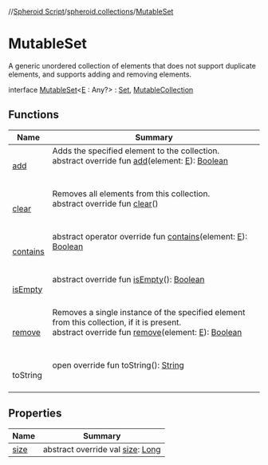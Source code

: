 //[Spheroid Script](../../index.md)/[spheroid.collections](../index.md)/[MutableSet](index.md)



# MutableSet  
 A generic unordered collection of elements that does not support duplicate elements, and supports adding and removing elements.  
  
interface [MutableSet](index.md)<[E](index.md) : Any?>  : [Set](../-set/index.md), [MutableCollection](../-mutable-collection/index.md)   


## Functions  
  
|  Name|  Summary| 
|---|---|
| [add](../-mutable-collection/add.md)| Adds the specified element to the collection.  <br>abstract override fun [add](../-mutable-collection/add.md)(element: [E](index.md)): [Boolean](../../spheroid/-boolean/index.md)  <br><br><br>
| [clear](../-mutable-collection/clear.md)| Removes all elements from this collection.  <br>abstract override fun [clear](../-mutable-collection/clear.md)()  <br><br><br>
| [contains](../-collection/contains.md)| abstract operator override fun [contains](../-collection/contains.md)(element: [E](index.md)): [Boolean](../../spheroid/-boolean/index.md)  <br><br><br>
| [isEmpty](../-collection/is-empty.md)| abstract override fun [isEmpty](../-collection/is-empty.md)(): [Boolean](../../spheroid/-boolean/index.md)  <br><br><br>
| [remove](../-mutable-collection/remove.md)| Removes a single instance of the specified element from this collection, if it is present.  <br>abstract override fun [remove](../-mutable-collection/remove.md)(element: [E](index.md)): [Boolean](../../spheroid/-boolean/index.md)  <br><br><br>
| toString| open override fun toString(): [String](../../spheroid/-string/index.md)  <br><br><br>


## Properties  
  
|  Name|  Summary| 
|---|---|
| [size](index.md#spheroid.collections/MutableSet/size/#/PointingToDeclaration/)|  abstract override val [size](index.md#spheroid.collections/MutableSet/size/#/PointingToDeclaration/): [Long](../../spheroid/-long/index.md)   <br>

